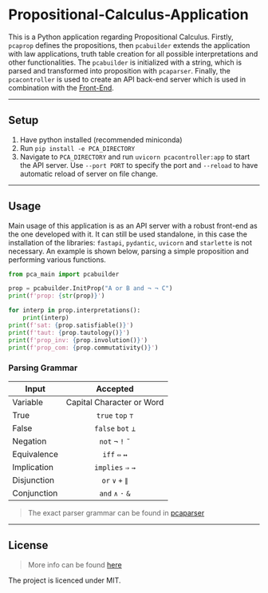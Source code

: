 # Propositional-Calculus-Application

This is a Python application regarding Propositional Calculus. Firstly, `pcaprop` defines the propositions,
then `pcabuilder` extends the application with law applications, truth table creation for all possible interpretations
and other functionalities. The `pcabuilder` is initialized with a string, which is parsed and transformed into
proposition with `pcaparser`. Finally, the `pcacontroller` is used to create an API back-end server which is used in
combination with the [Front-End](https://github.com/p2424630/PCA-Front).

***

## Setup

1. Have python installed (recommended miniconda)
2. Run `pip install -e PCA_DIRECTORY`
3. Navigate to `PCA_DIRECTORY` and run `uvicorn pcacontroller:app` to start the API server. Use `--port PORT` to specify
   the port and `--reload` to have automatic reload of server on file change.

***

## Usage

Main usage of this application is as an API server with a robust front-end as the one developed with it. It can still be
used standalone, in this case the installation of the libraries: `fastapi`, `pydantic`, `uvicorn`
and `starlette` is not necessary. An example is shown below, parsing a simple proposition and performing various
functions.

```python
from pca_main import pcabuilder

prop = pcabuilder.InitProp("A or B and ¬ ¬ C")
print(f'prop: {str(prop)}')

for interp in prop.interpretations():
    print(interp)
print(f'sat: {prop.satisfiable()}')
print(f'taut: {prop.tautology()}')
print(f'prop_inv: {prop.involution()}')
print(f'prop_com: {prop.commutativity()}')
```

### Parsing Grammar

| Input        | Accepted|
| ------------- |:-------------:|
| Variable | Capital Character or Word|
| True | `true` `top` `⊤`|
| False | `false` `bot` `⊥`|
| Negation | `not` `¬` `!` `˜`|
| Equivalence | `iff` `⇔` `↔`|
| Implication | `implies` `⇒` `→`|
| Disjunction | `or` `∨` `+` `∥`|
| Conjunction | `and` `∧` `·` `&`|

> The exact parser grammar can be found in [pcaparser](https://github.com/p2424630/PCA/blob/main/pca_main/pcaparser.py)

***

## License

> More info can be found [here](https://github.com/p2424630/PCA/blob/main/LICENSE)

The project is licenced under MIT.
